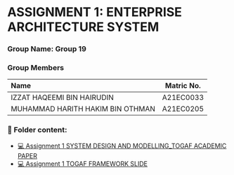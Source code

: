 
# ASSIGNMENT 1: ENTERPRISE ARCHITECTURE SYSTEM
### Group Name: Group 19
### Group Members

| Name                                     | Matric No. |
| :---------------------------------------- | :-------------: |
| IZZAT HAQEEMI BIN HAIRUDIN         |A21EC0033      |
| MUHAMMAD HARITH HAKIM BIN OTHMAN             |A21EC0205      |

### 📂 Folder content:
* [💻 Assignment 1 SYSTEM DESIGN AND MODELLING_TOGAF ACADEMIC PAPER](https://github.com/mikhaiIy/Academic-Paper-EIS-2024/blob/main/Group%2019/GROUP%2019_ENTERPRISE%20SYSTEM%20DESIGN%20AND%20MODELLING_TOGAF.pdf)
* [💻 Assignment 1  TOGAF FRAMEWORK SLIDE](https://github.com/mikhaiIy/Academic-Paper-EIS-2024/blob/main/Group%2019/GROUP%2019_TOGAF%20FRAMEWORK%20SLIDE.pdf)
